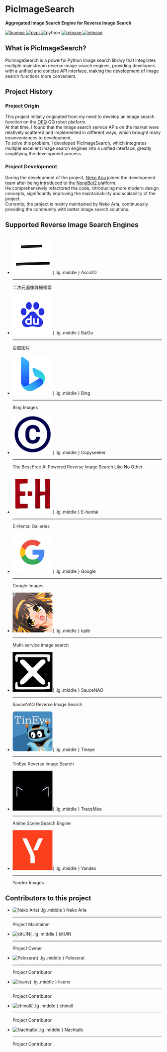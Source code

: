 # PicImageSearch

**Aggregated Image Search Engine for Reverse Image Search**

<a href="https://raw.githubusercontent.com/kitUIN/PicImageSearch/master/LICENSE">
<img
    src="https://img.shields.io/github/license/kitUIN/PicImageSearch"
    alt="license"
/>
</a>
<a href="https://pypi.python.org/pypi/PicImageSearch">
<img src="https://img.shields.io/pypi/v/PicImageSearch" alt="pypi"/>
</a>
<img src="https://img.shields.io/badge/python-3.9+-blue" alt="python"/>
<a href="https://github.com/kitUIN/PicImageSearch/releases">
<img
    src="https://img.shields.io/github/v/release/kitUIN/PicImageSearch"
    alt="release"
/>
</a>
<a href="https://github.com/kitUIN/PicImageSearch/issues">
<img
    src="https://img.shields.io/github/issues/kitUIN/PicImageSearch"
    alt="release"
/>
</a>

## What is PicImageSearch?

PicImageSearch is a powerful Python image search library that integrates multiple mainstream reverse image search engines, providing developers with a unified and concise API interface, making the development of image search functions more convenient.

## Project History

### Project Origin

This project initially originated from my need to develop an image search function on the [OPQ](https://github.com/opq-osc/OPQ) QQ robot platform.  
At that time, I found that the image search service APIs on the market were relatively scattered and implemented in different ways, which brought many inconveniences to development.  
To solve this problem, I developed PicImageSearch, which integrates multiple excellent image search engines into a unified interface, greatly simplifying the development process.

### Project Development

During the development of the project, [Neko Aria](https://github.com/NekoAria) joined the development team after being introduced to the [NoneBot2](https://github.com/nonebot/nonebot2) platform.  
He comprehensively refactored the code, introducing more modern design concepts, significantly improving the maintainability and scalability of the project.  
Currently, the project is mainly maintained by Neko Aria, continuously providing the community with better image search solutions.

## Supported Reverse Image Search Engines

<div class="grid cards" markdown>

- ![Ascii2D](images/ascii2d.png){ .lg .middle } Ascii2D

    ---

    二次元画像詳細検索

- ![BaiDu](images/baidu.png){ .lg .middle } BaiDu

    ---

    百度图片

- ![Bing](images/bing.png){ .lg .middle } Bing

    ---

    Bing Images

- ![Copyseeker](images/copyseeker.png){ .lg .middle } Copyseeker

    ---

    The Best Free AI Powered Reverse Image Search Like No Other

- ![E-hentai](images/e-hentai.png){ .lg .middle } E-hentai

    ---

    E-Hentai Galleries

- ![Google](images/google.png){ .lg .middle } Google

    ---

    Google Images

- ![Iqdb](images/iqdb.png){ .lg .middle } Iqdb

    ---

    Multi-service image search

- ![SauceNAO](images/saucenao.png){ .lg .middle } SauceNAO

    ---

    SauceNAO Reverse Image Search

- ![Tineye](images/tineye.png){ .lg .middle } Tineye

    ---

    TinEye Reverse Image Search

- ![TraceMoe](images/tracemoe.png){ .lg .middle } TraceMoe

    ---

    Anime Scene Search Engine

- ![Yandex](images/yandex.png){ .lg .middle } Yandex

    ---

    Yandex Images

</div>

## Contributors to this project

<div class="grid cards" markdown>

- ![Neko Aria](https://github.com/NekoAria.png){ .lg .middle } Neko Aria

    ---

    Project Maintainer

- ![kitUIN](https://github.com/kitUIN.png){ .lg .middle } kitUIN

    ---

    Project Owner

- ![Peloxerat](https://github.com/Peloxerat.png){ .lg .middle } Peloxerat

    ---

    Project Contributor

- ![lleans](https://github.com/lleans.png){ .lg .middle } lleans

    ---

    Project Contributor

- ![chinoll](https://github.com/chinoll.png){ .lg .middle } chinoll

    ---

    Project Contributor

- ![Nachtalb](https://github.com/Nachtalb.png){ .lg .middle } Nachtalb

    ---

    Project Contributor

</div>
